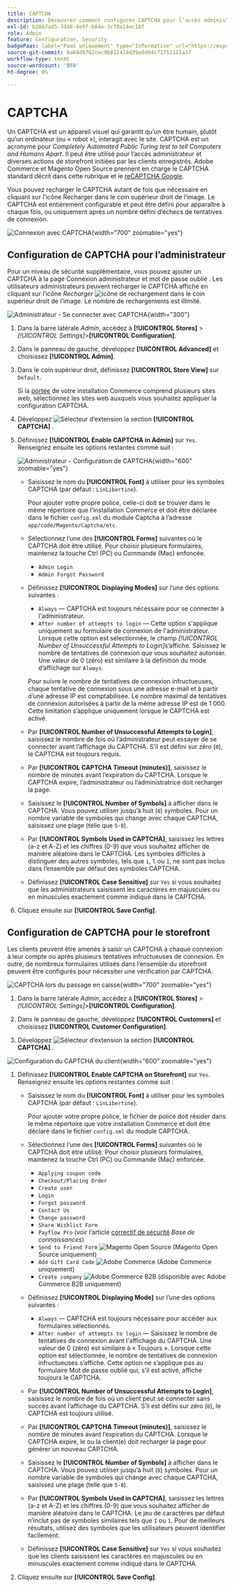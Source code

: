 ```yaml
---
title: CAPTCHA
description: Découvrez comment configurer CAPTCHA pour l’accès administrateur et les différentes actions de storefront initiées par les clients enregistrés.
exl-id: b2867ad5-7d48-4e9f-b84e-3cf0a14ec16f
role: Admin
feature: Configuration, Security
badgePaas: label="PaaS uniquement" type="Informative" url="https://experienceleague.adobe.com/en/docs/commerce/user-guides/product-solutions" tooltip="S’applique uniquement aux projets Adobe Commerce on Cloud (infrastructure PaaS gérée par Adobe) et aux projets On-premise."
source-git-commit: 9a68d9702cec9b812414d39e8d04c71751121a37
workflow-type: tm+mt
source-wordcount: '959'
ht-degree: 0%

---
```


# CAPTCHA

Un CAPTCHA est un appareil visuel qui garantit qu’un être humain, plutôt qu’un ordinateur (ou « robot »), interagit avec le site. CAPTCHA est un acronyme pour _Completely Automated Public Turing test to tell Computers and Humans Apart_. Il peut être utilisé pour l’accès administrateur et diverses actions de storefront initiées par les clients enregistrés. Adobe Commerce et Magento Open Source prennent en charge le CAPTCHA standard décrit dans cette rubrique et le [reCAPTCHA Google](security-google-recaptcha.md).

Vous pouvez recharger le CAPTCHA autant de fois que nécessaire en cliquant sur l’icône Recharger dans le coin supérieur droit de l’image. Le CAPTCHA est entièrement configurable et peut être défini pour apparaître à chaque fois, ou uniquement après un nombre défini d’échecs de tentatives de connexion.

![Connexion avec CAPTCHA](./assets/customer-account-login-captcha.png){width="700" zoomable="yes"}

## Configuration de CAPTCHA pour l’administrateur

Pour un niveau de sécurité supplémentaire, vous pouvez ajouter un CAPTCHA à la page Connexion administrateur et mot de passe oublié . Les utilisateurs administrateurs peuvent recharger le CAPTCHA affiché en cliquant sur l’icône _Recharger_ ![icône de rechargement](./assets/CAPTCHA-icon-reload.png) dans le coin supérieur droit de l’image. Le nombre de rechargements est illimité.

![Administrateur - Se connecter avec CAPTCHA](./assets/security-captcha-admin.png){width="300"}

1. Dans la barre latérale _Admin_, accédez à **[!UICONTROL Stores]** > _[!UICONTROL Settings]_>**[!UICONTROL Configuration]**.

1. Dans le panneau de gauche, développez **[!UICONTROL Advanced]** et choisissez **[!UICONTROL Admin]**.

1. Dans le coin supérieur droit, définissez **[!UICONTROL Store View]** sur `Default`.

   Si la [portée](../getting-started/websites-stores-views.md#scope-settings) de votre installation Commerce comprend plusieurs sites web, sélectionnez les sites web auxquels vous souhaitez appliquer la configuration CAPTCHA.

1. Développez ![Sélecteur d’extension](../assets/icon-display-expand.png) la section **[!UICONTROL CAPTCHA]** .

1. Définissez **[!UICONTROL Enable CAPTCHA in Admin]** sur `Yes`. Renseignez ensuite les options restantes comme suit :

   ![Administrateur - Configuration de CAPTCHA](../configuration-reference/advanced/assets/admin-captcha.png){width="600" zoomable="yes"}

   - Saisissez le nom du **[!UICONTROL Font]** à utiliser pour les symboles CAPTCHA (par défaut : `LinLibertine`).

     Pour ajouter votre propre police, celle-ci doit se trouver dans le même répertoire que l’installation Commerce et doit être déclarée dans le fichier `config.xml` du module Captcha à l’adresse `app/code/Magento/Captcha/etc`.

   - Sélectionnez l’une des **[!UICONTROL Forms]** suivantes où le CAPTCHA doit être utilisé. Pour choisir plusieurs formulaires, maintenez la touche Ctrl (PC) ou Commande (Mac) enfoncée.

      - `Admin Login`
      - `Admin Forgot Password`

   - Définissez **[!UICONTROL Displaying Modes]** sur l’une des options suivantes :

      - `Always` — CAPTCHA est toujours nécessaire pour se connecter à l&#39;administrateur.
      - `After number of attempts to login` — Cette option s&#39;applique uniquement au formulaire de connexion de l&#39;administrateur. Lorsque cette option est sélectionnée, le champ _[!UICONTROL Number of Unsuccessful Attempts to Login]_&#x200B;s’affiche. Saisissez le nombre de tentatives de connexion que vous souhaitez autoriser. Une valeur de 0 (zéro) est similaire à la définition du mode d’affichage sur `Always`.

     Pour suivre le nombre de tentatives de connexion infructueuses, chaque tentative de connexion sous une adresse e-mail et à partir d’une adresse IP est comptabilisée. Le nombre maximal de tentatives de connexion autorisées à partir de la même adresse IP est de 1 000. Cette limitation s’applique uniquement lorsque le CAPTCHA est activé.

   - Par **[!UICONTROL Number of Unsuccessful Attempts to Login]**, saisissez le nombre de fois où l’administrateur peut essayer de se connecter avant l’affichage du CAPTCHA. S’il est défini sur zéro (`0`), le CAPTCHA est toujours requis.

   - Par **[!UICONTROL CAPTCHA Timeout (minutes)]**, saisissez le nombre de minutes avant l’expiration du CAPTCHA. Lorsque le CAPTCHA expire, l’administrateur ou l’administratrice doit recharger la page.

   - Saisissez le **[!UICONTROL Number of Symbols]** à afficher dans le CAPTCHA. Vous pouvez utiliser jusqu’à huit (`8`) symboles. Pour un nombre variable de symboles qui change avec chaque CAPTCHA, saisissez une plage (telle que `5-8`).

   - Par **[!UICONTROL Symbols Used in CAPTCHA]**, saisissez les lettres (a-z et A-Z) et les chiffres (0-9) que vous souhaitez afficher de manière aléatoire dans le CAPTCHA. Les symboles difficiles à distinguer des autres symboles, tels que `i`, `l` ou `1`, ne sont pas inclus dans l’ensemble par défaut des symboles CAPTCHA.

   - Définissez **[!UICONTROL Case Sensitive]** sur `Yes` si vous souhaitez que les administrateurs saisissent les caractères en majuscules ou en minuscules exactement comme indiqué dans le CAPTCHA.

1. Cliquez ensuite sur **[!UICONTROL Save Config]**.

## Configuration de CAPTCHA pour le storefront

Les clients peuvent être amenés à saisir un CAPTCHA à chaque connexion à leur compte ou après plusieurs tentatives infructueuses de connexion. En outre, de nombreux formulaires utilisés dans l’ensemble du storefront peuvent être configurés pour nécessiter une vérification par CAPTCHA.

![CAPTCHA lors du passage en caisse](./assets/storefront-checkout-payment-captcha.png){width="700" zoomable="yes"}

1. Dans la barre latérale _Admin_, accédez à **[!UICONTROL Stores]** > _[!UICONTROL Settings]_>**[!UICONTROL Configuration]**.

1. Dans le panneau de gauche, développez **[!UICONTROL Customers]** et choisissez **[!UICONTROL Customer Configuration]**.

1. Développez ![Sélecteur d’extension](../assets/icon-display-expand.png) la section **[!UICONTROL CAPTCHA]** .

![Configuration du CAPTCHA du client](../configuration-reference/customers/assets/customer-configuration-captcha.png){width="600" zoomable="yes"}

1. Définissez **[!UICONTROL Enable CAPTCHA on Storefront]** sur `Yes`. Renseignez ensuite les options restantes comme suit :

   - Saisissez le nom du **[!UICONTROL Font]** à utiliser pour les symboles CAPTCHA (par défaut : `LinLibertine`).

     Pour ajouter votre propre police, le fichier de police doit résider dans le même répertoire que votre installation Commerce et doit être déclaré dans le fichier `config.xml` du module CAPTCHA.

   - Sélectionnez l’une des **[!UICONTROL Forms]** suivantes où le CAPTCHA doit être utilisé. Pour choisir plusieurs formulaires, maintenez la touche Ctrl (PC) ou Commande (Mac) enfoncée.

      - `Applying coupon code`
      - `Checkout/Placing Order`
      - `Create user`
      - `Login`
      - `Forgot password`
      - `Contact Us`
      - `Change password`
      - `Share Wishlist Form`
      - `Payflow Pro` (voir l’article [correctif de sécurité](https://experienceleague.adobe.com/docs/commerce-knowledge-base/kb/troubleshooting/payments/paypal-payflow-pro-active-carding-activity.html) _Base de connaissances_)
      - `Send to Friend Form` ![Magento Open Source](../assets/open-source.svg) (Magento Open Source uniquement)
      - `Add Gift Card Code` ![Adobe Commerce](../assets/adobe-logo.svg) (Adobe Commerce uniquement)
      - `Create company` ![Adobe Commerce B2B](../assets/b2b.svg) (disponible avec Adobe Commerce B2B uniquement)

   - Définissez **[!UICONTROL Displaying Mode]** sur l’une des options suivantes :

      - `Always` — CAPTCHA est toujours nécessaire pour accéder aux formulaires sélectionnés.
      - `After number of attempts to login` — Saisissez le nombre de tentatives de connexion avant l&#39;affichage du CAPTCHA. Une valeur de 0 (zéro) est similaire à « Toujours ». Lorsque cette option est sélectionnée, le nombre de tentatives de connexion infructueuses s’affiche. Cette option ne s’applique pas au formulaire Mot de passe oublié qui, s’il est activé, affiche toujours le CAPTCHA.

   - Par **[!UICONTROL Number of Unsuccessful Attempts to Login]**, saisissez le nombre de fois où un client peut se connecter sans succès avant l’affichage du CAPTCHA. S’il est défini sur zéro (`0`), le CAPTCHA est toujours utilisé.

   - Par **[!UICONTROL CAPTCHA Timeout (minutes)]**, saisissez le nombre de minutes avant l’expiration du CAPTCHA. Lorsque le CAPTCHA expire, le ou la client(e) doit recharger la page pour générer un nouveau CAPTCHA.

   - Saisissez le **[!UICONTROL Number of Symbols]** à afficher dans le CAPTCHA. Vous pouvez utiliser jusqu’à huit (`8`) symboles. Pour un nombre variable de symboles qui change avec chaque CAPTCHA, saisissez une plage (telle que `5-8`).

   - Par **[!UICONTROL Symbols Used in CAPTCHA]**, saisissez les lettres (a-z et A-Z) et les chiffres (0-9) que vous souhaitez afficher de manière aléatoire dans le CAPTCHA. Le jeu de caractères par défaut n’inclut pas de symboles similaires tels que `I` ou `1`. Pour de meilleurs résultats, utilisez des symboles que les utilisateurs peuvent identifier facilement.

   - Définissez **[!UICONTROL Case Sensitive]** sur `Yes` si vous souhaitez que les clients saisissent les caractères en majuscules ou en minuscules exactement comme indiqué dans le CAPTCHA.

1. Cliquez ensuite sur **[!UICONTROL Save Config]**.
